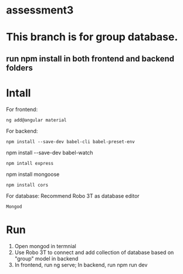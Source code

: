 # assessment3
# This branch is for group database.

## run npm install in both frontend and backend folders

# Intall

For frontend:
```
ng add@angular material
```

For backend:
```
npm install --save-dev babel-cli babel-preset-env
```
npm install --save-dev babel-watch
```
npm intall express
```
npm install mongoose
```
npm install cors
```

For database:
Recommend Robo 3T as database editor
```
Mongod
```

# Run
1. Open mongod in termnial
2. Use Robo 3T to connect and add collection of database based on "group" model in backend
3. In frontend, run ng serve; In backend, run npm run dev
